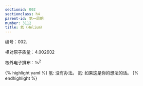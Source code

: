 ```yaml
---
sectionid: 002
sectionclass: h4
parent-id: 第一周期
number: 3112
title: 氦（Helium）
---
```

编号：002.

相对原子质量：4.002602

核外电子排布：1s<sup>2</sup>

{% highlight yaml %}
氢: 没有办法。
氦: 如果这是你的想法的话。
{% endhighlight %}